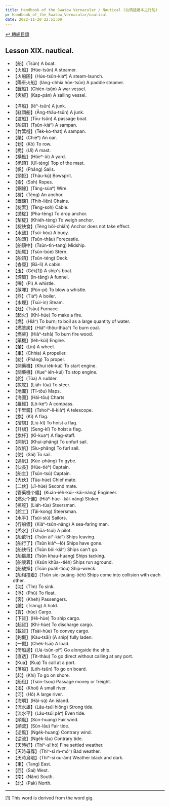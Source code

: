 ```yaml
---
title: Handbook of the Swatow Vernacular / Nautical (汕頭話讀本之行船)
p: Handbook_of_the_Swatow_Vernacular/nautical
date: 2022-11-20 22:51:00
---
```


[↩️ 轉總目錄](/Handbook_of_the_Swatow_Vernacular)

## Lesson XIX. nautical.

* 【船】(Tsûn) A boat.
* 【火船】(Húe-tsûn) A steamer.
* 【火船囝】(Húe-tsûn-kiáⁿ) A steam-launch.
* 【陽車火船】(Iâng-chhia húe-tsûn) A paddle steamer.
* 【戰船】(Chièn-tsûn) A war vessel.
* 【夾板】(Kap-pán) A sailing vessel.
<!--more-->
* 【洋船】(Iêⁿ-tsûn) A junk.
* 【紅頭船】(Âng-thâu-tsûn) A junk.
* 【渡船】(Tōu-tsûn) A passage boat.
* 【船囝】(Tsûn-kiáⁿ) A sampan.
* 【竹篙噠】(Tek-ko-that) A sampan.
* 【槳】(Chiéⁿ) An oar.
* 【划】(Kò) To row.
* 【桅】(Uî) A mast.
* 【橫桅】(Hûeⁿ-ûi) A yard.
* 【桅頂】(Uî-téng) Top of the mast.
* 【帆】(Phâng) Sails.
* 【頭拒】(Thâu-kṳ̂) Bowsprit.
* 【索】(Soh) Ropes.
* 【銅線】(Tâng-sùaⁿ) Wire.
* 【椗】(Tèng) An anchor.
* 【鐵鍊】(Thih-liēn) Chains.
* 【椗索】(Tèng-soh) Cable.
* 【拋椗】(Pha-tèng) To drop anchor.
* 【挈椗】(Khiéh-tèng) To weigh anchor.
* 【椗袂食】(Tèng bõi-chiáh) Anchor does not take effect.
* 【水鼓】(Tsúi-kóu) A buoy.
* 【船頭】(Tsûn-thâu) Forecastle.
* 【船鎮中】(Tsûn-tìn-tang) Midship.
* 【船尾】(Tsûn-búe) Stern.
* 【船頂】(Tsûn-téng) Deck.
* 【峇厘】(Bā-lî) A cabin.
* 【玉】(Gék[1]) A ship's boat.
* 【煙筒】(In-tâng) A funnel.
* 【嗶】(Pi) A whistle.
* 【歕嗶】(Pûn-pi) To blow a whistle.
* 【鼎】(Tiáⁿ) A boiler.
* 【水煙】(Tsúi-in) Steam.
* 【灶】(Tsàu) Furnace.
* 【起火】(Khí-húe) To make a fire.
* 【燃】(Hiâⁿ) To burn; to boil as a large quantity of water.
* 【燃塗炭】(Hiâⁿ-thôu-thùaⁿ) To burn coal.
* 【燃柴】(Hiâⁿ-tshâ) To burn fire wood.
* 【藥機】(Iéh-kúi) Engine.
* 【輦】(Lín) A wheel.
* 【車】(Chhia) A propeller.
* 【紡】(Pháng) To propel.
* 【開藥機】(Khui iék-kúi) To start engine.
* 【關藥機】(Kueⁿ iéh-kúi) To stop engine.
* 【舵】(Tũa) A rudder.
* 【掠舵】(Liáh-tũa) To steer.
* 【地圖】(Tī-tôu) Maps.
* 【海圖】(Hái-tôu) Charts
* 【羅經】(Lô-keⁿ) A compass.
* 【千里鏡】(Tshoiⁿ-lí-kiàⁿ) A telescope.
* 【旗】(Kî) A flag.
* 【㨨旗】(Liū-kî) To hoist a flag.
* 【升旗】(Seng-kî) To hoist a flag.
* 【旗杆】(Kî-kuaⁿ) A flag-staff.
* 【開帆】(Khui-phâng) To unfurl sail.
* 【收帆】(Siu-phâng) To furl sail.
* 【使】(Sái) To sail.
* 【過帆】(Kùe-phâng) To gybe.
* 【伙長】(Húe-tiéⁿ) Captain.
* 【船主】(Tsûn-tsú) Captain.
* 【大伙】(Tūa-húe) Chief mate.
* 【二伙】(Jĩ-húe) Second mate.
* 【管藥機个儂】(Kuán-iéh-kúi--kâi-nâng) Engineer.
* 【燃火个儂】(Hiâⁿ-húe--kâi-nâng) Stoker.
* 【掠舵】(Liáh-tũa) Steersman.
* 【舵工】(Tãi-kong) Steersman.
* 【水手】(Tsúi-siú) Sailors.
* 【行船儂】(Kiâⁿ-tsûn-nâng) A sea-faring man.
* 【𤆬水】(Tshūa-tsúi) A pilot.
* 【船欲行】(Tsûn àiⁿ-kiàⁿ) Ships leaving.
* 【船行了】(Tsûn kiàⁿ--lō) Ships have gone.
* 【船袂行】(Tsûn bõi-kiâⁿ) Ships can't go.
* 【船摳風】(Tsûn khau-huang) Ships tacking.
* 【船艐着】(Ksûn khūa--tiéh) Ships run aground.
* 【船破掉】(Tsûn puáh-tiòu) Ship-wreck.
* 【船相撞着】(Tsûn sie-tsuãng-tiéh) Ships come into collision with each other.
* 【沈】(Tîm) To sink.
* 【浮】(Phû) To float.
* 【客】(Kheh) Passengers.
* 【艙】(Tshng) A hold.
* 【貨】(hùe) Cargo.
* 【下貨】(Hẽ-hùe) To ship cargo.
* 【起貨】(Khí-hùe) To discharge cargo.
* 【載貨】(Tsài-hùe) To convey cargo.
* 【夠儎】(Kàu-tsāi) (A ship) fully laden.
* 【一儎】(Chék-tsāi) A load.
* 【倚船邊】(Uá-tsûn-piⁿ) Go alongside the ship.
* 【直透】(Tít-thàu) To go direct without calling at any port.
* 【Kua】(Kua) To call at a port.
* 【落船】(Lóh-tsûn) To go on board.
* 【起】(Khí) To go on shore.
* 【船租】(Tsûn-tsou) Passage money or freight.
* 【溪】(Khoi) A small river.
* 【河】(Hô) A large river.
* 【海嶼】(Hái-sṳ̃) An island.
* 【流水雄】(Lâu-tsúi hiông) Strong tide.
* 【流水平】(Lâu-tsúi pêⁿ) Even tide.
* 【順風】(Sũn-huang) Fair wind.
* 【順流】(Sũn-lâu) Fair tide.
* 【逆風】(Ngék-huang) Contrary wind.
* 【逆流】(Ngék-lâu) Contrary tide.
* 【天時好】(Thiⁿ-sî hó) Fine settled weather.
* 【天時毋孬】(Thiⁿ-sî m̃-móⁿ) Bad weather.
* 【天時烏暗】(Thiⁿ-sî ou-àm) Weather black and dark.
* 【東】(Tang) East.
* 【西】(Sai) West.
* 【南】(Nâm) South.
* 【北】(Pak) North.

------

[1] This word is derived from the word gig.
